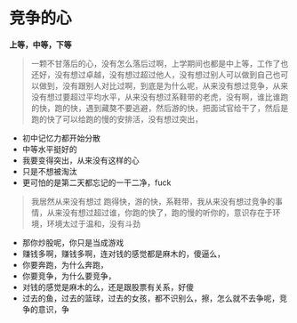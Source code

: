 # 竞争的心



**上等，中等，下等**

> 一颗不甘落后的心，没有怎么落后过啊，上学期间也都是中上等，工作了也还好，没有想过卓越，没有想过超过他人，没有想过别人可以做到自己也可以做到，没有跟别人对比过啊，到底是为什么呢，从来没有想过竞争，从来没有想过要超过平均水平，从来没有想过系鞋带的老虎，没有啊，谁比谁跑的快，跑的快，遇到藏獒不要逃避，然后游的快，把面试官给干了，然后是跑的快了可以给跑的慢的安排活，没有想过突出，

* 初中记忆力都开始分散
* 中等水平挺好的
* 我要变得突出，从来没有这样的心
* 只是不想被淘汰
* 更可怕的是第二天都忘记的一干二净，fuck

> 我居然从来没有想过 跑得快，游的快，系鞋带，我从来没有想过竞争的事情，从来没有想过超过谁，你跑的快了，跑的慢的听你的，意识存在于环境，环境太过于温和，没有斗劲

* 那你炒股呢，你只是当成游戏
* 赚钱多啊，赚钱多啊，连对钱的感觉都是麻木的，傻逼么，
* 你要奔跑，为什么奔跑，
* 你要竞争，为什么要竞争，
* 对钱的感觉是麻木的么，还是跟股票有关系，好傻
* 过去的鱼，过去的篮球，过去的女孩，都不识别么，擦，怎么就不去争呢，竞争的意识，争

